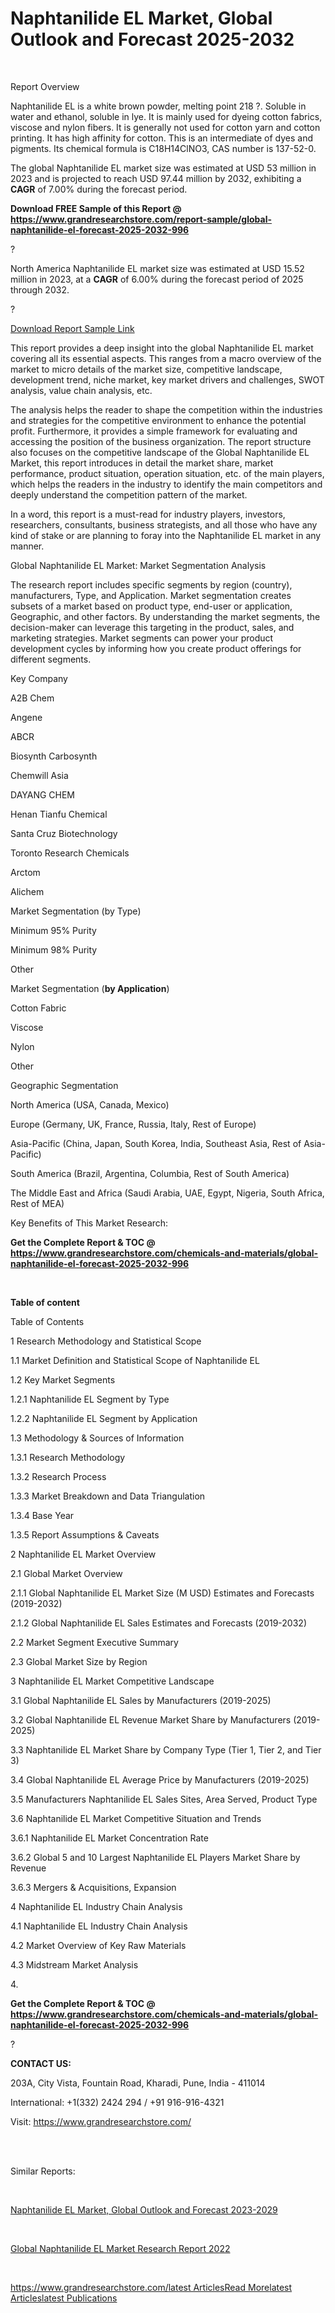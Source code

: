 <h1>Naphtanilide EL Market, Global Outlook and Forecast 2025-2032</h1><br/><p>Report Overview</p>
 
 
 
 <p>Naphtanilide EL is a white brown powder, melting point 218 ?. Soluble in water and ethanol, soluble in lye. It is mainly used for dyeing cotton fabrics, viscose and nylon fibers. It is generally not used for cotton yarn and cotton printing. It has high affinity for cotton. This is an intermediate of dyes and pigments. Its chemical formula is C18H14ClNO3, CAS number is 137-52-0.</p>
 
 
 
 <p>The global Naphtanilide EL market size was estimated at USD 53 million in 2023 and is projected to reach USD 97.44 million by 2032, exhibiting a <strong>CAGR</strong> of 7.00% during the forecast period.</p>
 
 
 
 <div><b>Download FREE Sample of this Report @ <a href="https://www.grandresearchstore.com/report-sample/global-naphtanilide-el-forecast-2025-2032-996">https://www.grandresearchstore.com/report-sample/global-naphtanilide-el-forecast-2025-2032-996</a></b></div>
 
 
 
 <p>? </p>
 
 
 
 <p>North America Naphtanilide EL market size was estimated at USD 15.52 million in 2023, at a <strong>CAGR</strong> of 6.00% during the forecast period of 2025 through 2032.</p>
 
 
 
 <p>? </p>
 
 
 
 <p><a href="https://www.grandresearchstore.com/mr-admin/report-sample/global-naphtanilide-el-forecast-2025-2032-996">Download Report Sample Link</a></p>
 
 
 
 <p>This report provides a deep insight into the global Naphtanilide EL market covering all its essential aspects. This ranges from a macro overview of the market to micro details of the market size, competitive landscape, development trend, niche market, key market drivers and challenges, SWOT analysis, value chain analysis, etc.</p>
 
 
 
 <p>The analysis helps the reader to shape the competition within the industries and strategies for the competitive environment to enhance the potential profit. Furthermore, it provides a simple framework for evaluating and accessing the position of the business organization. The report structure also focuses on the competitive landscape of the Global Naphtanilide EL Market, this report introduces in detail the market share, market performance, product situation, operation situation, etc. of the main players, which helps the readers in the industry to identify the main competitors and deeply understand the competition pattern of the market.</p>
 
 
 
 <p>In a word, this report is a must-read for industry players, investors, researchers, consultants, business strategists, and all those who have any kind of stake or are planning to foray into the Naphtanilide EL market in any manner.</p>
 
 
 
 <p>Global Naphtanilide EL Market: Market Segmentation Analysis</p>
 
 
 
 <p>The research report includes specific segments by region (country), manufacturers, Type, and Application. Market segmentation creates subsets of a market based on product type, end-user or application, Geographic, and other factors. By understanding the market segments, the decision-maker can leverage this targeting in the product, sales, and marketing strategies. Market segments can power your product development cycles by informing how you create product offerings for different segments.</p>
 
 
 
 <p>Key Company</p>
 
 
 
 <p>A2B Chem</p>
 
 
 
 <p>Angene</p>
 
 
 
 <p>ABCR</p>
 
 
 
 <p>Biosynth Carbosynth</p>
 
 
 
 <p>Chemwill Asia</p>
 
 
 
 <p>DAYANG CHEM</p>
 
 
 
 <p>Henan Tianfu Chemical</p>
 
 
 
 <p>Santa Cruz Biotechnology</p>
 
 
 
 <p>Toronto Research Chemicals</p>
 
 
 
 <p>Arctom</p>
 
 
 
 <p>Alichem</p>
 
 
 
 <p>Market Segmentation (by Type)</p>
 
 
 
 <p>Minimum 95% Purity</p>
 
 
 
 <p>Minimum 98% Purity</p>
 
 
 
 <p>Other</p>
 
 
 
 <p>Market Segmentation (<strong>by Application</strong>)</p>
 
 
 
 <p>Cotton Fabric</p>
 
 
 
 <p>Viscose</p>
 
 
 
 <p>Nylon</p>
 
 
 
 <p>Other</p>
 
 
 
 <p>Geographic Segmentation</p>
 
 
 
 <p>North America (USA, Canada, Mexico)</p>
 
 
 
 <p>Europe (Germany, UK, France, Russia, Italy, Rest of Europe)</p>
 
 
 
 <p>Asia-Pacific (China, Japan, South Korea, India, Southeast Asia, Rest of Asia-Pacific)</p>
 
 
 
 <p>South America (Brazil, Argentina, Columbia, Rest of South America)</p>
 
 
 
 <p>The Middle East and Africa (Saudi Arabia, UAE, Egypt, Nigeria, South Africa, Rest of MEA)</p>
 
 
 
 <p>Key Benefits of This Market Research:</p>
 
 
 
 <div><b>Get the Complete Report & TOC @ <a href="https://www.grandresearchstore.com/chemicals-and-materials/global-naphtanilide-el-forecast-2025-2032-996">https://www.grandresearchstore.com/chemicals-and-materials/global-naphtanilide-el-forecast-2025-2032-996</a></b></div>
 
 
 
 <p><br />
 
 <b>Table of content</b></p>
 
 
 
 <p>Table of Contents<br />
 
 1 Research Methodology and Statistical Scope<br />
 
 1.1 Market Definition and Statistical Scope of Naphtanilide EL<br />
 
 1.2 Key Market Segments<br />
 
 1.2.1 Naphtanilide EL Segment by Type<br />
 
 1.2.2 Naphtanilide EL Segment by Application<br />
 
 1.3 Methodology & Sources of Information<br />
 
 1.3.1 Research Methodology<br />
 
 1.3.2 Research Process<br />
 
 1.3.3 Market Breakdown and Data Triangulation<br />
 
 1.3.4 Base Year<br />
 
 1.3.5 Report Assumptions & Caveats<br />
 
 2 Naphtanilide EL Market Overview<br />
 
 2.1 Global Market Overview<br />
 
 2.1.1 Global Naphtanilide EL Market Size (M USD) Estimates and Forecasts (2019-2032)<br />
 
 2.1.2 Global Naphtanilide EL Sales Estimates and Forecasts (2019-2032)<br />
 
 2.2 Market Segment Executive Summary<br />
 
 2.3 Global Market Size by Region<br />
 
 3 Naphtanilide EL Market Competitive Landscape<br />
 
 3.1 Global Naphtanilide EL Sales by Manufacturers (2019-2025)<br />
 
 3.2 Global Naphtanilide EL Revenue Market Share by Manufacturers (2019-2025)<br />
 
 3.3 Naphtanilide EL Market Share by Company Type (Tier 1, Tier 2, and Tier 3)<br />
 
 3.4 Global Naphtanilide EL Average Price by Manufacturers (2019-2025)<br />
 
 3.5 Manufacturers Naphtanilide EL Sales Sites, Area Served, Product Type<br />
 
 3.6 Naphtanilide EL Market Competitive Situation and Trends<br />
 
 3.6.1 Naphtanilide EL Market Concentration Rate<br />
 
 3.6.2 Global 5 and 10 Largest Naphtanilide EL Players Market Share by Revenue<br />
 
 3.6.3 Mergers & Acquisitions, Expansion<br />
 
 4 Naphtanilide EL Industry Chain Analysis<br />
 
 4.1 Naphtanilide EL Industry Chain Analysis<br />
 
 4.2 Market Overview of Key Raw Materials<br />
 
 4.3 Midstream Market Analysis<br />
 
 4.</p>
 
 
 
 <div><b>Get the Complete Report & TOC @ <a href="https://www.grandresearchstore.com/chemicals-and-materials/global-naphtanilide-el-forecast-2025-2032-996">https://www.grandresearchstore.com/chemicals-and-materials/global-naphtanilide-el-forecast-2025-2032-996</a></b></div>
 
 
 
 <p>? </p>
 
 
 
 <p><b>CONTACT US:</b><br />
 
 203A, City Vista, Fountain Road, Kharadi, Pune, India - 411014<br />
 
 International: +1(332) 2424 294 / +91 916-916-4321<br />
 
 Visit: <a href="https://www.grandresearchstore.com/">https://www.grandresearchstore.com/</a><br />
 
 <br />
 
 <br />
 
 Similar Reports:<br />
 
 <br />
 
 <a href="https://www.grandresearchstore.com/chemicals-and-materials/global-naphtanilide-el-forecast-2023-2029-783">Naphtanilide EL Market, Global Outlook and Forecast 2023-2029</a><br />
 
 <br />
 
 <a href="https://www.grandresearchstore.com/chemicals-and-materials/global-naphtanilide-el-2022-379">Global Naphtanilide EL Market Research Report 2022</a><br />
 
 <br />
 
 <a href="https://gyeongbokgung.com">https://www.grandresearchstore.com/</a><a href="https://hallyeomaritime.com">latest Articles</a><a href="https://jingwansa.com">Read More</a><a href="https://nguoiviet.jp/">latest Articles</a><a href="https://www.intelmarketresearch.com/">latest Publications</a></p>